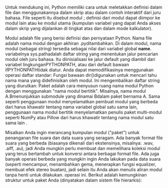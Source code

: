 Untuk mendukung ini, Python memiliki cara untuk meletakkan definisi dalam file dan menggunakannya dalam skrip atau dalam contoh interaktif dari juru bahasa. File seperti itu disebut modul ; definisi dari modul dapat diimpor ke modul lain atau ke modul utama (kumpulan variabel yang dapat Anda akses dalam skrip yang dijalankan di tingkat atas dan dalam mode kalkulator).

Modul adalah file yang berisi definisi dan pernyataan Python. Nama file adalah nama modul dengan akhiran .pyditambahkan. Di dalam modul, nama modul (sebagai string) tersedia sebagai nilai dari variabel global __name__.
variabelnya sys.pathadalah daftar string yang menentukan jalur pencarian modul oleh juru bahasa. Itu diinisialisasi ke jalur default yang diambil dari variabel lingkunganPYTHONPATH, atau dari default bawaan ifPYTHONPATHtidak diatur. Anda dapat memodifikasinya menggunakan operasi daftar standar:
Fungsi bawaan dir()digunakan untuk mencari tahu nama mana yang didefinisikan oleh modul. Ini mengembalikan daftar string yang diurutkan:
Paket adalah cara menyusun ruang nama modul Python dengan menggunakan "nama modul bertitik". Misalnya, nama modul A.Bmenunjukkan submodule yang dinamai Bdalam paket bernama A. Sama seperti penggunaan modul menyelamatkan pembuat modul yang berbeda dari harus khawatir tentang nama variabel global satu sama lain, penggunaan nama modul bertitik menyelamatkan penulis paket multi-modul seperti NumPy atau Pillow dari harus khawatir tentang nama modul satu sama lain .

Misalkan Anda ingin merancang kumpulan modul ("paket") untuk penanganan file suara dan data suara yang seragam. Ada banyak format file suara yang berbeda (biasanya dikenali dari ekstensinya, misalnya: .wav, .aiff, .au), jadi Anda mungkin perlu membuat dan memelihara koleksi modul yang terus bertambah untuk konversi antara berbagai format file. Ada juga banyak operasi berbeda yang mungkin ingin Anda lakukan pada data suara (seperti mencampur, menambahkan gema, menerapkan fungsi equalizer, membuat efek stereo buatan), jadi selain itu Anda akan menulis aliran modul tanpa henti untuk dilakukan. operasi ini. Berikut adalah kemungkinan struktur untuk paket Anda (dinyatakan dalam sistem file hierarkis):

